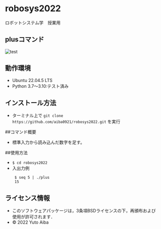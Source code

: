 # robosys2022
ロボットシステム学　授業用
## plusコマンド
![test](https://github.com/aiba0921/robosys2022/actions/workflows/test.yml/badge.svg)

## 動作環境
* Ubuntu 22.04.5 LTS
* Python 3.7～3.10:テスト済み

## インストール方法
* ターミナル上で ````git clone https://github.com/aiba0921/robosys2022.git```` を実行


##コマンド概要
* 標準入力から読み込んだ数字を足す。

##使用方法
* ````$ cd robosys2022````
* 入出力例 
  ````
   $ seq 5 | ./plus
   15
  ````
## ライセンス情報
* このソフトウェアパッケージは，3条項BSDライセンスの下，再頒布および使用が許可されます．
* © 2022 Yuto Aiba

